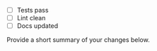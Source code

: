 - [ ] Tests pass
- [ ] Lint clean
- [ ] Docs updated

Provide a short summary of your changes below.
